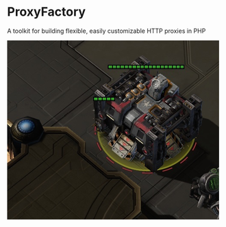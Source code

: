 # ProxyFactory

A toolkit for building flexible, easily customizable HTTP proxies in PHP

![Illustration of a proxy factory](pf.png)
